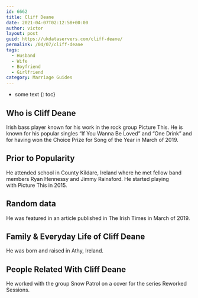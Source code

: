 ```yaml
---
id: 6662
title: Cliff Deane
date: 2021-04-07T02:12:58+00:00
author: victor
layout: post
guid: https://ukdataservers.com/cliff-deane/
permalink: /04/07/cliff-deane
tags:
  - Husband
  - Wife
  - Boyfriend
  - Girlfriend
category: Marriage Guides
---
```


* some text
{: toc}


## Who is Cliff Deane



Irish bass player known for his work in the rock group Picture This. He is known for his popular singles &#8220;If You Wanna Be Loved&#8221; and &#8220;One Drink&#8221; and for having won the Choice Prize for Song of the Year in March of 2019. 

                
                
                
## Prior to Popularity



He attended school in County Kildare, Ireland where he met fellow band members Ryan Hennessy and Jimmy Rainsford. He started playing with Picture This in 2015. 

                
                
                
## Random data



He was featured in an article published in The Irish Times in March of 2019. 

                
                
                
## Family & Everyday Life of Cliff Deane



He was born and raised in Athy, Ireland. 

                
                
                
## People Related With Cliff Deane



He worked with the group Snow Patrol on a cover for the series Reworked Sessions. 

                
              
            
          
          
          